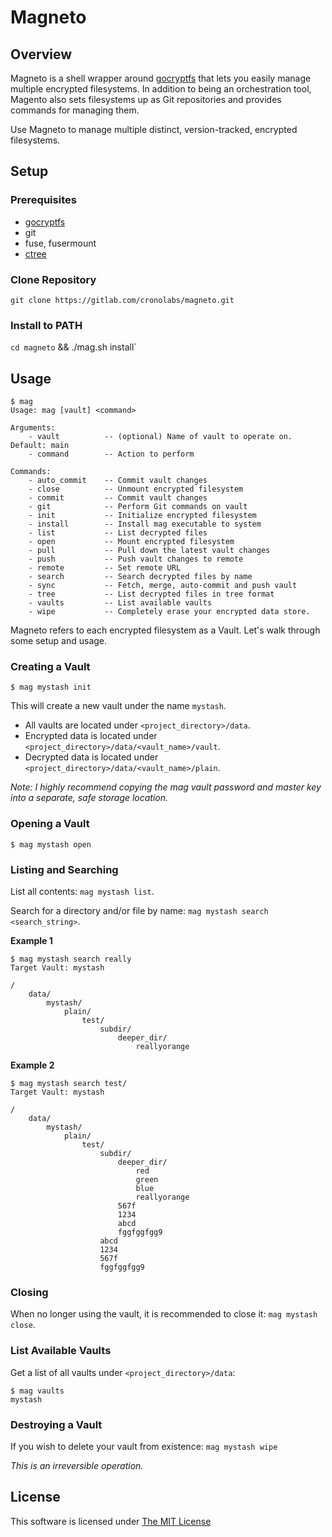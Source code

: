 # Magneto

## Overview

Magneto is a shell wrapper around [gocryptfs](https://github.com/rfjakob/gocryptfs) that lets you easily manage multiple encrypted filesystems. In addition
to being an orchestration tool, Magento also sets filesystems up as Git repositories and provides commands for
managing them.

Use Magneto to manage multiple distinct, version-tracked, encrypted filesystems.

## Setup

### Prerequisites

 - [gocryptfs](https://github.com/rfjakob/gocryptfs)
 - git
 - fuse, fusermount
 - [ctree](https://github.com/astercrono/crono-tools)

### Clone Repository

`git clone https://gitlab.com/cronolabs/magneto.git`

### Install to PATH

`cd magneto` && ./mag.sh install`

## Usage

```shell
$ mag
Usage: mag [vault] <command>

Arguments: 
    - vault          -- (optional) Name of vault to operate on. Default: main
    - command        -- Action to perform

Commands: 
    - auto_commit    -- Commit vault changes
    - close          -- Unmount encrypted filesystem
    - commit         -- Commit vault changes
    - git            -- Perform Git commands on vault
    - init           -- Initialize encrypted filesystem
    - install        -- Install mag executable to system
    - list           -- List decrypted files
    - open           -- Mount encrypted filesystem
    - pull           -- Pull down the latest vault changes
    - push           -- Push vault changes to remote
    - remote         -- Set remote URL
    - search         -- Search decrypted files by name
    - sync           -- Fetch, merge, auto-commit and push vault
    - tree           -- List decrypted files in tree format
    - vaults         -- List available vaults
    - wipe           -- Completely erase your encrypted data store.
```

Magneto refers to each encrypted filesystem as a Vault. Let's walk through some setup and usage.

### Creating a Vault

`$ mag mystash init`

This will create a new vault under the name `mystash`.

 - All vaults are located under `<project_directory>/data`. 
 - Encrypted data is located under `<project_directory>/data/<vault_name>/vault`. 
 - Decrypted data is located under `<project_directory>/data/<vault_name>/plain`. 

*Note: I highly recommend copying the mag vault password and master key into a separate, safe storage location.*

### Opening a Vault

`$ mag mystash open`

### Listing and Searching

List all contents: `mag mystash list`.

Search for a directory and/or file by name: `mag mystash search <search_string>`.

**Example 1**
```shell
$ mag mystash search really
Target Vault: mystash

/
    data/
        mystash/
            plain/
                test/
                    subdir/
                        deeper_dir/
                            reallyorange
```

**Example 2**
```shell
$ mag mystash search test/
Target Vault: mystash

/
    data/
        mystash/
            plain/
                test/
                    subdir/
                        deeper_dir/
                            red
                            green
                            blue
                            reallyorange
                        567f
                        1234
                        abcd
                        fggfggfgg9
                    abcd
                    1234
                    567f
                    fggfggfgg9
```
### Closing

When no longer using the vault, it is recommended to close it: `mag mystash close`.

### List Available Vaults

Get a list of all vaults under `<project_directory>/data`:
```shell
$ mag vaults
mystash
```

### Destroying a Vault

If you wish to delete your vault from existence: `mag mystash wipe`

*This is an irreversible operation.*

## License

This software is licensed under [The MIT License](LICENSE)
